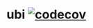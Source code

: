 # ubi [![codecov](https://codecov.io/gh/bttv-android/ubi/branch/v2/graph/badge.svg?token=HUOI0HVJQI)](https://codecov.io/gh/bttv-android/ubi)


